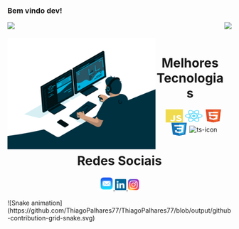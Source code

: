 ### Bem vindo dev!

<div>
<img  height="180em" src="https://github-readme-stats.vercel.app/api?username=ThiagoPalhares77&show_icons=true&theme=tokyonight&include_all_commits=true&count_private=true"/>
<img align="right" height="180em" src="https://github-readme-stats.vercel.app/api/top-langs/?username=LuigiGF&layout=compact&langs_count=16&theme=tokyonight"/>
</div>

<div  align="center"> 
  <div style="display: inline_block"><br>
    <img align="left" height="250" alt="coding-time" src="code.gif">
    <h1 align="center">Melhores Tecnologias </h1>
    <img align="center" height="30" width="40" alt="js-icon"  src="https://raw.githubusercontent.com/devicons/devicon/master/icons/javascript/javascript-plain.svg">
    <img align="center" height="30" width="40" alt="react-icon" src="https://raw.githubusercontent.com/devicons/devicon/master/icons/react/react-original.svg">
    <img align="center" height="30" width="40" alt="html-icon" src="https://raw.githubusercontent.com/devicons/devicon/master/icons/html5/html5-original.svg">
    <img align="center" height="30" width="40" alt="css-icon" src="https://raw.githubusercontent.com/devicons/devicon/master/icons/css3/css3-original.svg">
    <img align="center" height="30" width="30" alt="ts-icon" src="https://raw.githubusercontent.com/remojansen/logo.ts/master/ts.png">
   </div>
   
   <h1 align="center">Redes Sociais</h1>
    <a href = "mailto: ps-thiago@hotmail.com">
      <img width="30" src="mail.webp">
    </a>
    <a href = "https://www.linkedin.com/in/thiago--palhares--//">
      <img width="25" src="linkedin.svg">
    </a>
    <a href = "https://www.instagram.com/thiagopalhares_/">
      <img width="25" src="instagram.png">
    </a>
</div>
  
<br/>
![Snake animation](https://github.com/ThiagoPalhares77/ThiagoPalhares77/blob/output/github-contribution-grid-snake.svg)
